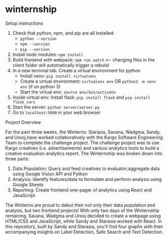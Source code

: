 # winternship

Setup instructions
1. Check that python, npm, and pip are all installed:
 	* `python --version`
 	* `npm --version`
 	* `pip --version`
2. Install node modules: `npm install`
3. Build frontend with webpack: `npm run watch` <-- changing files in the client folder will automatically trigger a rebuild
4. In a new terminal tab: Create a virtual environment for python
	* Install venv: `pip install virtualenv`
	* Create a virtual environment: `virtualenv env` OR `python3 -m venv env` (if on python 3)
	* Start the virtual env: `source env/bin/activate`
4. Inside virtual env: Install flask: `pip install flask` and `pip install flask_cors`
5. Start the server: `python server/server.py`
7. Go to `localhost:5000` in your web browser

Project Overview

For the past three weeks, the Winterns: Starasia, Savana, Wadgma, Sandy, and Urooj,have worked collaboratively with the Kargo Software Engineering Team to complete the challenge project. The challenge project was to use Kargo creatives (i.e. advertisements) and various analytics tools to build a creative evaluation analytics report. The Winternship was broken down into three parts:

1. Data Population: Query and feed creatives to evaluator;aggregate data using Google Vision API and Python
2. Analysis: Identify features/data to formulate and perform analysis using Google Sheets
3. Reporting: Create frontend one-pager of analytics using React and JavaScript.

The Winterns are proud to debut their not only their data population and analysis, but two frontend projects! With only two days of the Winternship remaining, Savana, Wadgma and Urooj decided to create a webpage using HTML/CSS and JavaScript, while Sandy and Starasia worked with React. In this repository, built by Sandy and Starasia, you'll find four graphs with their accompanying insights on Label Detection, Safe Search and Text Detection.
